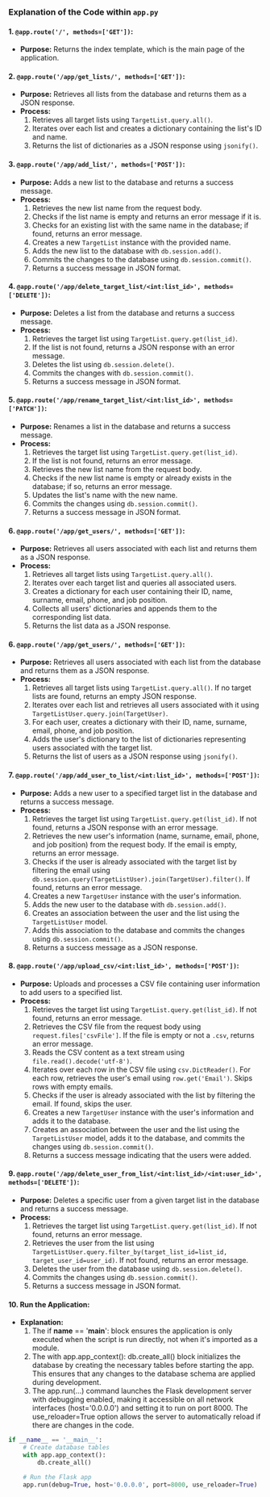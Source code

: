 ### Explanation of the Code within `app.py`

#### 1. `@app.route('/', methods=['GET'])`:
- **Purpose:** Returns the index template, which is the main page of the application.

#### 2. `@app.route('/app/get_lists/', methods=['GET'])`:
- **Purpose:** Retrieves all lists from the database and returns them as a JSON response.
- **Process:**
    1. Retrieves all target lists using `TargetList.query.all()`.
    2. Iterates over each list and creates a dictionary containing the list's ID and name.
    3. Returns the list of dictionaries as a JSON response using `jsonify()`.

#### 3. `@app.route('/app/add_list/', methods=['POST'])`:
- **Purpose:** Adds a new list to the database and returns a success message.
- **Process:**
    1. Retrieves the new list name from the request body.
    2. Checks if the list name is empty and returns an error message if it is.
    3. Checks for an existing list with the same name in the database; if found, returns an error message.
    4. Creates a new `TargetList` instance with the provided name.
    5. Adds the new list to the database with `db.session.add()`.
    6. Commits the changes to the database using `db.session.commit()`.
    7. Returns a success message in JSON format.

#### 4. `@app.route('/app/delete_target_list/<int:list_id>', methods=['DELETE'])`:
- **Purpose:** Deletes a list from the database and returns a success message.
- **Process:**
    1. Retrieves the target list using `TargetList.query.get(list_id)`.
    2. If the list is not found, returns a JSON response with an error message.
    3. Deletes the list using `db.session.delete()`.
    4. Commits the changes with `db.session.commit()`.
    5. Returns a success message in JSON format.

#### 5. `@app.route('/app/rename_target_list/<int:list_id>', methods=['PATCH'])`:
- **Purpose:** Renames a list in the database and returns a success message.
- **Process:**
    1. Retrieves the target list using `TargetList.query.get(list_id)`.
    2. If the list is not found, returns an error message.
    3. Retrieves the new list name from the request body.
    4. Checks if the new list name is empty or already exists in the database; if so, returns an error message.
    5. Updates the list's name with the new name.
    6. Commits the changes using `db.session.commit()`.
    7. Returns a success message in JSON format.

#### 6. `@app.route('/app/get_users/', methods=['GET'])`:
- **Purpose:** Retrieves all users associated with each list and returns them as a JSON response.
- **Process:**
    1. Retrieves all target lists using `TargetList.query.all()`.
    2. Iterates over each target list and queries all associated users.
    3. Creates a dictionary for each user containing their ID, name, surname, email, phone, and job position.
    4. Collects all users' dictionaries and appends them to the corresponding list data.
    5. Returns the list data as a JSON response.

#### 6. `@app.route('/app/get_users/', methods=['GET'])`:
- **Purpose:** Retrieves all users associated with each list from the database and returns them as a JSON response.
- **Process:**
    1. Retrieves all target lists using `TargetList.query.all()`. If no target lists are found, returns an empty JSON response.
    2. Iterates over each list and retrieves all users associated with it using `TargetListUser.query.join(TargetUser)`.
    3. For each user, creates a dictionary with their ID, name, surname, email, phone, and job position.
    4. Adds the user's dictionary to the list of dictionaries representing users associated with the target list.
    5. Returns the list of users as a JSON response using `jsonify()`.

#### 7. `@app.route('/app/add_user_to_list/<int:list_id>', methods=['POST'])`:
- **Purpose:** Adds a new user to a specified target list in the database and returns a success message.
- **Process:**
    1. Retrieves the target list using `TargetList.query.get(list_id)`. If not found, returns a JSON response with an error message.
    2. Retrieves the new user's information (name, surname, email, phone, and job position) from the request body. If the email is empty, returns an error message.
    3. Checks if the user is already associated with the target list by filtering the email using `db.session.query(TargetListUser).join(TargetUser).filter()`. If found, returns an error message.
    4. Creates a new `TargetUser` instance with the user's information.
    5. Adds the new user to the database with `db.session.add()`.
    6. Creates an association between the user and the list using the `TargetListUser` model.
    7. Adds this association to the database and commits the changes using `db.session.commit()`.
    8. Returns a success message as a JSON response.

#### 8. `@app.route('/app/upload_csv/<int:list_id>', methods=['POST'])`:
- **Purpose:** Uploads and processes a CSV file containing user information to add users to a specified list.
- **Process:**
    1. Retrieves the target list using `TargetList.query.get(list_id)`. If not found, returns an error message.
    2. Retrieves the CSV file from the request body using `request.files['csvFile']`. If the file is empty or not a `.csv`, returns an error message.
    3. Reads the CSV content as a text stream using `file.read().decode('utf-8')`.
    4. Iterates over each row in the CSV file using `csv.DictReader()`. For each row, retrieves the user's email using `row.get('Email')`. Skips rows with empty emails.
    5. Checks if the user is already associated with the list by filtering the email. If found, skips the user.
    6. Creates a new `TargetUser` instance with the user's information and adds it to the database.
    7. Creates an association between the user and the list using the `TargetListUser` model, adds it to the database, and commits the changes using `db.session.commit()`.
    8. Returns a success message indicating that the users were added.

#### 9. `@app.route('/app/delete_user_from_list/<int:list_id>/<int:user_id>', methods=['DELETE'])`:
- **Purpose:** Deletes a specific user from a given target list in the database and returns a success message.
- **Process:**
    1. Retrieves the target list using `TargetList.query.get(list_id)`. If not found, returns an error message.
    2. Retrieves the user from the list using `TargetListUser.query.filter_by(target_list_id=list_id, target_user_id=user_id)`. If not found, returns an error message.
    3. Deletes the user from the database using `db.session.delete()`.
    4. Commits the changes using `db.session.commit()`.
    5. Returns a success message in JSON format.


#### 10. Run the Application:
-  **Explanation:** 
    1. The if __name__ == '__main__': block ensures the application is only executed when the script is run directly,
    not when it's imported as a module.
    2. The with app.app_context(): db.create_all() block initializes the database by creating the necessary tables before starting the app. This ensures that any changes to the database schema are applied during development.
    3. The app.run(...) command launches the Flask development server with debugging enabled, making it accessible on all network interfaces (host='0.0.0.0') and setting it to run on port 8000. The use_reloader=True option allows the server to automatically reload if there are changes in the code.


```python
if __name__ == '__main__':
    # Create database tables
    with app.app_context():
        db.create_all()

    # Run the Flask app
    app.run(debug=True, host='0.0.0.0', port=8000, use_reloader=True)


